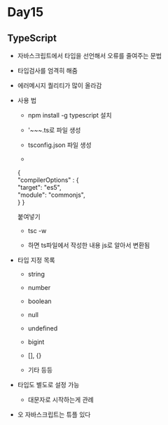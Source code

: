 # Day15

## TypeScript

- 자바스크립트에서 타입을 선언해서 오류를 줄여주는 문법

- 타입검사를 엄격히 해줌

- 에러메시지 퀄리티가 많이 올라감

- 사용 법

    - npm install -g typescript 설치

    - '~~~.ts로 파일 생성

    - tsconfig.json 파일 생성

    - 
    {   
        "compilerOptions" : {     
            "target": "es5",     
            "module": "commonjs",  
        } 
        }
    
    붙여넣기

    -  tsc -w

    - 하면 ts파일에서 작성한 내용 js로 알아서 변환됨

- 타입 지정 목록

    - string

    - number

    - boolean

    - null

    - undefined

    - bigint

    - [], {} 

    - 기타 등등

- 타입도 별도로 설정 가능

    - 대문자로 시작하는게 관례

- 오 자바스크립트는 튜플 있다
